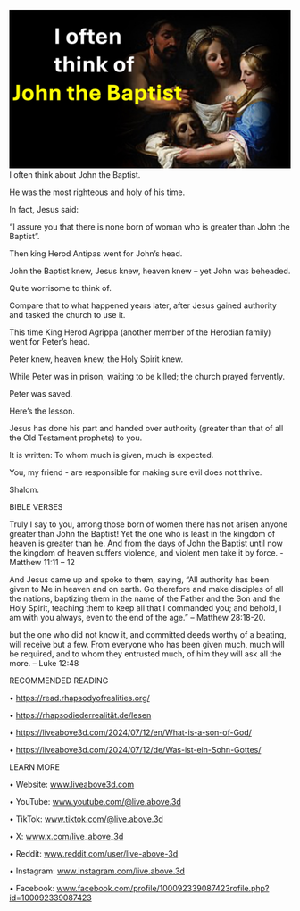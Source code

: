 ![Video cover image](../cover.jpg)
I often think about John the Baptist.

He was the most righteous and holy of his time.

In fact, Jesus said:

“I assure you that there is none born of woman who is greater than John the Baptist”.

Then king Herod Antipas went for John’s head.

John the Baptist knew, Jesus knew, heaven knew – yet John was beheaded.

Quite worrisome to think of.

Compare that to what happened years later, after Jesus gained authority and tasked the church to use it.

This time King Herod Agrippa (another member of the Herodian family) went for Peter’s head.

Peter knew, heaven knew, the Holy Spirit knew.

While Peter was in prison, waiting to be killed; the church prayed fervently.

Peter was saved.

Here’s the lesson.

Jesus has done his part and handed over authority (greater than that of all the Old Testament prophets) to you.

It is written: To whom much is given, much is expected.

You, my friend - are responsible for making sure evil does not thrive.

Shalom.


BIBLE VERSES

Truly I say to you, among those born of women there has not arisen anyone greater than John the Baptist! Yet the one who is least in the kingdom of heaven is greater than he.  And from the days of John the Baptist until now the kingdom of heaven suffers violence, and violent men take it by force. - Matthew 11:11 – 12

And Jesus came up and spoke to them, saying, “All authority has been given to Me in heaven and on earth. Go therefore and make disciples of all the nations, baptizing them in the name of the Father and the Son and the Holy Spirit, teaching them to keep all that I commanded you; and behold, I am with you always, even to the end of the age.” – Matthew 28:18-20.

but the one who did not know it, and committed deeds worthy of a beating, will receive but a few. From everyone who has been given much, much will be required, and to whom they entrusted much, of him they will ask all the more. – Luke 12:48


RECOMMENDED READING

•	https://read.rhapsodyofrealities.org/

•	https://rhapsodiederrealität.de/lesen

•	https://liveabove3d.com/2024/07/12/en/What-is-a-son-of-God/

•	https://liveabove3d.com/2024/07/12/de/Was-ist-ein-Sohn-Gottes/


LEARN MORE

•	Website: www.liveabove3d.com

•	YouTube: www.youtube.com/@live.above.3d

•	TikTok: www.tiktok.com/@live.above.3d

•	X: www.x.com/live_above_3d

•	Reddit: www.reddit.com/user/live-above-3d

•	Instagram: www.instagram.com/live.above.3d

•	Facebook: www.facebook.com/profile/100092339087423rofile.php?id=100092339087423